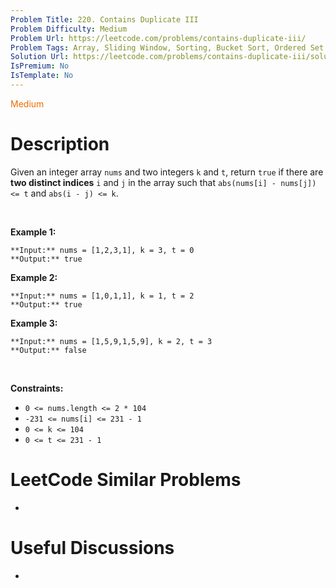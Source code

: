 ```yaml
---
Problem Title: 220. Contains Duplicate III
Problem Difficulty: Medium
Problem Url: https://leetcode.com/problems/contains-duplicate-iii/
Problem Tags: Array, Sliding Window, Sorting, Bucket Sort, Ordered Set
Solution Url: https://leetcode.com/problems/contains-duplicate-iii/solution/
IsPremium: No
IsTemplate: No
---
```


<span style="color: rgb(239, 108, 0);">Medium</span>

# Description

Given an integer array `nums` and two integers `k` and `t`, return `true` if there are **two distinct indices** `i` and `j` in the array such that `abs(nums[i] - nums[j]) <= t` and `abs(i - j) <= k`.


 


**Example 1:**



```
**Input:** nums = [1,2,3,1], k = 3, t = 0
**Output:** true

```
**Example 2:**



```
**Input:** nums = [1,0,1,1], k = 1, t = 2
**Output:** true

```
**Example 3:**



```
**Input:** nums = [1,5,9,1,5,9], k = 2, t = 3
**Output:** false

```

 


**Constraints:**


* `0 <= nums.length <= 2 * 104`
* `-231 <= nums[i] <= 231 - 1`
* `0 <= k <= 104`
* `0 <= t <= 231 - 1`




# LeetCode Similar Problems

- []()

# Useful Discussions

- []()
